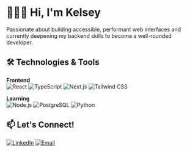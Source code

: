 
# 🙋🏾‍♀️ Hi, I'm Kelsey 

Passionate about building accessible, performant web interfaces and currently deepening my backend skills to become a well-rounded developer.

## 🛠️ Technologies & Tools

**Frontend**  
![React](https://img.shields.io/badge/-React-61DAFB?logo=react&logoColor=white)
![TypeScript](https://img.shields.io/badge/-TypeScript-3178C6?logo=typescript&logoColor=white)
![Next.js](https://img.shields.io/badge/-Next.js-000000?logo=next.js&logoColor=white)
![Tailwind CSS](https://img.shields.io/badge/-Tailwind_CSS-06B6D4?logo=tailwind-css&logoColor=white)

**Learning**  
![Node.js](https://img.shields.io/badge/-Node.js-339933?logo=node.js&logoColor=white)
![PostgreSQL](https://img.shields.io/badge/-PostgreSQL-4169E1?logo=postgresql&logoColor=white)
![Python](https://img.shields.io/badge/Python-f3e433?logo=python&logoColor=black)
## 📫 Let's Connect!

[![LinkedIn](https://img.shields.io/badge/-LinkedIn-0A66C2?logo=linkedin&logoColor=white)](https://linkedin.com/in/kelseydamier)
[![Email](https://img.shields.io/badge/-Email-D14836?logo=gmail&logoColor=white)](mailto:kelseydamier@outlook.com)
